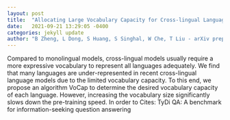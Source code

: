 ```yaml
---
layout: post
title:  "Allocating Large Vocabulary Capacity for Cross-lingual Language Model Pre-training"
date:   2021-09-21 13:29:05 -0400
categories: jekyll update
author: "B Zheng, L Dong, S Huang, S Singhal, W Che, T Liu - arXiv preprint arXiv , 2021"
---
```

Compared to monolingual models, cross-lingual models usually require a more expressive vocabulary to represent all languages adequately. We find that many languages are under-represented in recent cross-lingual language models due to the limited vocabulary capacity. To this end, we propose an algorithm VoCap to determine the desired vocabulary capacity of each language. However, increasing the vocabulary size significantly slows down the pre-training speed. In order to Cites: TyDi QA: A benchmark for information-seeking question answering